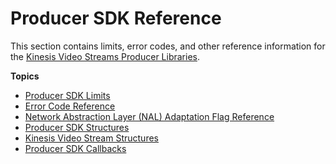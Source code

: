 # Producer SDK Reference<a name="producer-reference"></a>

This section contains limits, error codes, and other reference information for the [Kinesis Video Streams Producer Libraries](producer-sdk.md)\.

**Topics**
+ [Producer SDK Limits](producer-sdk-limits.md)
+ [Error Code Reference](producer-sdk-errors.md)
+ [Network Abstraction Layer \(NAL\) Adaptation Flag Reference](producer-reference-nal.md)
+ [Producer SDK Structures](producer-reference-structures-producer.md)
+ [Kinesis Video Stream Structures](producer-reference-structures-stream.md)
+ [Producer SDK Callbacks](producer-reference-callbacks.md)